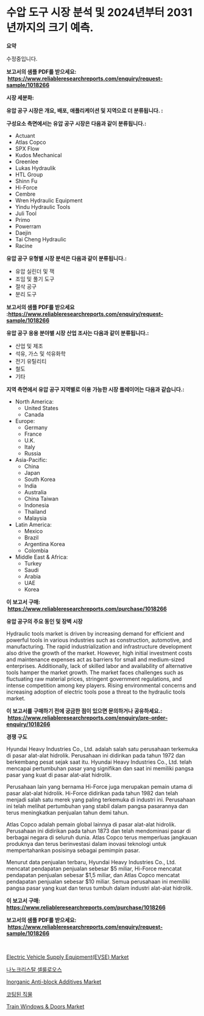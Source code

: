 <p><h1>수압 도구 시장 분석 및 2024년부터 2031년까지의 크기 예측.</h1></p><p><strong>요약</strong></p>
<p><p>수정중입니다.</p></p>
<p><strong>보고서의 샘플 PDF를 받으세요: &nbsp;<a href="https://www.reliableresearchreports.com/enquiry/request-sample/1018266">https://www.reliableresearchreports.com/enquiry/request-sample/1018266</a></strong></p>
<p><strong>시장 세분화:</strong></p>
<p><strong> 유압 공구 시장은 개요, 배포, 애플리케이션 및 지역으로 더 분류됩니다. :</strong></p>
<p><strong>구성요소 측면에서는 유압 공구 시장은 다음과 같이 분류됩니다.:</strong></p>
<p><ul><li>Actuant</li><li>Atlas Copco</li><li>SPX Flow</li><li>Kudos Mechanical</li><li>Greenlee</li><li>Lukas Hydraulik</li><li>HTL Group</li><li>Shinn Fu</li><li>Hi-Force</li><li>Cembre</li><li>Wren Hydraulic Equipment</li><li>Yindu Hydraulic Tools</li><li>Juli Tool</li><li>Primo</li><li>Powerram</li><li>Daejin</li><li>Tai Cheng Hydraulic</li><li>Racine</li></ul></p>
<p><strong> 유압 공구 유형별 시장 분석은 다음과 같이 분류됩니다.:</strong></p>
<p><ul><li>유압 실린더 및 잭</li><li>조임 및 풀기 도구</li><li>절삭 공구</li><li>분리 도구</li></ul></p>
<p><strong>보고서의 샘플 PDF를 받으세요 :<a href="https://www.reliableresearchreports.com/enquiry/request-sample/1018266">https://www.reliableresearchreports.com/enquiry/request-sample/1018266</a></strong></p>
<p><strong> 유압 공구 응용 분야별 시장 산업 조사는 다음과 같이 분류됩니다.:</strong></p>
<p><ul><li>산업 및 제조</li><li>석유, 가스 및 석유화학</li><li>전기 유틸리티</li><li>철도</li><li>기타</li></ul></p>
<p><strong>지역 측면에서 유압 공구 지역별로 이용 가능한 시장 플레이어는 다음과 같습니다.:</strong></p>
<p><ul>
    <li>
        North America:
        <ul>
            <li>United States</li>
            <li>Canada</li>
        </ul>
    </li>
    <li>
        Europe:
        <ul>
            <li>Germany</li>
            <li>France</li>
            <li>U.K.</li>
            <li>Italy</li>
            <li>Russia</li>
        </ul>
    </li>
    <li>
        Asia-Pacific:
        <ul>
            <li>China</li>
            <li>Japan</li>
            <li>South Korea</li>
            <li>India</li>
            <li>Australia</li>
            <li>China Taiwan</li>
            <li>Indonesia</li>
            <li>Thailand</li>
            <li>Malaysia</li>
        </ul>
    </li>
    <li>
        Latin America:
        <ul>
            <li>Mexico</li>
            <li>Brazil</li>
            <li>Argentina Korea</li>
            <li>Colombia</li>
        </ul>
    </li>
    <li>
        Middle East & Africa:
        <ul>
            <li>Turkey</li>
            <li>Saudi</li>
            <li>Arabia</li>
            <li>UAE</li>
            <li>Korea</li>
        </ul>
    </li>
    </ul></p>
<p><strong>이 보고서 구매: &nbsp;<a href="https://www.reliableresearchreports.com/purchase/1018266">https://www.reliableresearchreports.com/purchase/1018266</a></strong></p>
<p><strong>유압 공구의 주요 동인 및 장벽 시장</strong></p>
<p><p>Hydraulic tools market is driven by increasing demand for efficient and powerful tools in various industries such as construction, automotive, and manufacturing. The rapid industrialization and infrastructure development also drive the growth of the market. However, high initial investment costs and maintenance expenses act as barriers for small and medium-sized enterprises. Additionally, lack of skilled labor and availability of alternative tools hamper the market growth. The market faces challenges such as fluctuating raw material prices, stringent government regulations, and intense competition among key players. Rising environmental concerns and increasing adoption of electric tools pose a threat to the hydraulic tools market.</p></p>
<p><strong>이 보고서를 구매하기 전에 궁금한 점이 있으면 문의하거나 공유하세요.: &nbsp;<a href="https://www.reliableresearchreports.com/enquiry/pre-order-enquiry/1018266">https://www.reliableresearchreports.com/enquiry/pre-order-enquiry/1018266</a></strong></p>
<p><strong>경쟁 구도</strong></p>
<p><p>Hyundai Heavy Industries Co., Ltd. adalah salah satu perusahaan terkemuka di pasar alat-alat hidrolik. Perusahaan ini didirikan pada tahun 1972 dan berkembang pesat sejak saat itu. Hyundai Heavy Industries Co., Ltd. telah mencapai pertumbuhan pasar yang signifikan dan saat ini memiliki pangsa pasar yang kuat di pasar alat-alat hidrolik.</p><p>Perusahaan lain yang bernama Hi-Force juga merupakan pemain utama di pasar alat-alat hidrolik. Hi-Force didirikan pada tahun 1982 dan telah menjadi salah satu merek yang paling terkemuka di industri ini. Perusahaan ini telah melihat pertumbuhan yang stabil dalam pangsa pasarannya dan terus meningkatkan penjualan tahun demi tahun.</p><p>Atlas Copco adalah pemain global lainnya di pasar alat-alat hidrolik. Perusahaan ini didirikan pada tahun 1873 dan telah mendominasi pasar di berbagai negara di seluruh dunia. Atlas Copco terus memperluas jangkauan produknya dan terus berinvestasi dalam inovasi teknologi untuk mempertahankan posisinya sebagai pemimpin pasar.</p><p>Menurut data penjualan terbaru, Hyundai Heavy Industries Co., Ltd. mencatat pendapatan penjualan sebesar $5 miliar, Hi-Force mencatat pendapatan penjualan sebesar $1,5 miliar, dan Atlas Copco mencatat pendapatan penjualan sebesar $10 miliar. Semua perusahaan ini memiliki pangsa pasar yang kuat dan terus tumbuh dalam industri alat-alat hidrolik.</p></p>
<p><strong>이 보고서 구매: &nbsp; <a href="https://www.reliableresearchreports.com/purchase/1018266">https://www.reliableresearchreports.com/purchase/1018266</a></strong></p>
<p><strong>보고서의 샘플 PDF를 받으세요: &nbsp;<a href="https://www.reliableresearchreports.com/enquiry/request-sample/1018266">https://www.reliableresearchreports.com/enquiry/request-sample/1018266</a></strong><strong></strong></p>
<p>&nbsp;</p>
<p><p><a href="https://github.com/marloy8/Market-Research-Report-List-3/blob/main/electric-vehicle-supply-equipmentevse-market.md">Electric Vehicle Supply Equipment(EVSE) Market</a></p><p><a href="https://medium.com/@tyleruptont55667/%EB%82%98%EB%85%B8-%EA%B2%B0%EC%A0%95-%EC%85%80%EB%A3%B0%EB%A1%9C%EC%98%A4%EC%8A%A4-%EC%8B%9C%EC%9E%A5%EC%9D%84-%EB%B6%84%EC%84%9D%ED%95%98%EB%8A%94-%EA%B8%80%EB%A1%9C%EB%B2%8C-%EC%82%B0%EC%97%85-%EC%A0%84%EB%A7%9D%EA%B3%BC-%EC%98%88%EC%B8%A1-2024%EB%85%84-2031%EB%85%84-c34f2f8e9c57">나노크리스탈 셀룰로오스</a></p><p><a href="https://issuu.com/reportprime-2/docs/inorganic-anti-block-additives-market-size-2030.pp">Inorganic Anti-block Additives Market</a></p><p><a href="https://github.com/plelbej847484502/Market-Research-Report-List-1/blob/main/2276362188878.md">코팅된 직물</a></p><p><a href="https://github.com/WillieWoodard/Market-Research-Report-List-3/blob/main/train-windows-doors-market.md">Train Windows & Doors Market</a></p></p>